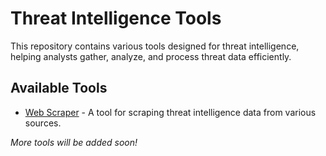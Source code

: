 # Threat Intelligence Tools

This repository contains various tools designed for threat intelligence, helping analysts gather, analyze, and process threat data efficiently.

## Available Tools

- [Web Scraper](./Webscraper/README.md) - A tool for scraping threat intelligence data from various sources.

_More tools will be added soon!_
